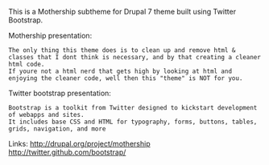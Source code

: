 This is a Mothership subtheme for Drupal 7 theme built using Twitter Bootstrap.

Mothership presentation:

    The only thing this theme does is to clean up and remove html & classes that I dont think is necessary, and by that creating a cleaner html code.
    If youre not a html nerd that gets high by looking at html and enjoying the cleaner code, well then this "theme" is NOT for you.

Twitter bootstrap presentation:

    Bootstrap is a toolkit from Twitter designed to kickstart development of webapps and sites.
    It includes base CSS and HTML for typography, forms, buttons, tables, grids, navigation, and more
    

Links:
http://drupal.org/project/mothership
http://twitter.github.com/bootstrap/